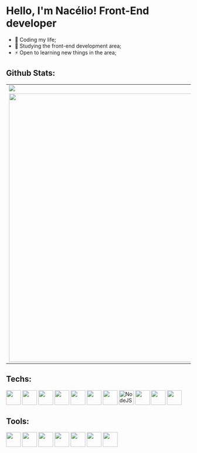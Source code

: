 # Hello, I'm Nacélio! Front-End developer

- 🔭 Coding my life;
- 🌱 Studying the front-end development area;
- ⚡ Open to learning new things in the area;

## Github Stats:

<table>
   <tr>
      <td>
        <img src="https://github-readme-stats-sigma-five.vercel.app/api?username=onacelio&show_icons=true&count_private=true&hide_border=true&theme=tokyonight" align="top"/>
      </td>
      <td>
        <img src="https://github-readme-stats-sigma-five.vercel.app/api/top-langs/?username=onacelio&layout=compact&theme=tokyonight&include_all_commits=true&count_private=true&hide_border=true" align="top"/>
      </td>
   </tr>
   <tr>
      <td>
         <div style="display: flex; flex-direction: column">
            <img width="730" src="http://github-profile-summary-cards.vercel.app/api/cards/profile-details?username=onacelio&theme=midnight_purple" />
         </div>
      </td>
   </tr>
<table/>

  
## Techs:
<div align="left">
   <img height="40" src="https://cdn.jsdelivr.net/gh/devicons/devicon@latest/icons/html5/html5-original.svg" />
   <img height="40" src="https://cdn.jsdelivr.net/gh/devicons/devicon@latest/icons/css3/css3-original.svg" />
   <img height="40" src="https://cdn.jsdelivr.net/gh/devicons/devicon@latest/icons/javascript/javascript-original.svg" />
   <img height="40" src="https://cdn.jsdelivr.net/gh/devicons/devicon@latest/icons/typescript/typescript-original.svg" />
   <img height="40" src="https://cdn.jsdelivr.net/gh/devicons/devicon@latest/icons/php/php-original.svg" />
   <img height="40" src="https://cdn.jsdelivr.net/gh/devicons/devicon@latest/icons/python/python-original.svg" />
   <img height="40" src="https://cdn.jsdelivr.net/gh/devicons/devicon@latest/icons/mysql/mysql-original-wordmark.svg" />
   <img height="40" src="https://cdn.simpleicons.org/nodedotjs/339933" alt="NodeJS"  />
   <img height="40" src="https://cdn.jsdelivr.net/gh/devicons/devicon@latest/icons/react/react-original.svg" />
   <img height="40" src="https://cdn.jsdelivr.net/gh/devicons/devicon@latest/icons/tailwindcss/tailwindcss-original.svg" />
   <img height="40" src="https://cdn.jsdelivr.net/gh/devicons/devicon@latest/icons/nextjs/nextjs-original.svg" />
</div>

## Tools:
<div align='left'>
   <img height="40" src="https://cdn.jsdelivr.net/gh/devicons/devicon@latest/icons/git/git-original.svg" />
   <img height="40" src="https://cdn.jsdelivr.net/gh/devicons/devicon@latest/icons/linux/linux-original.svg" />
   <img height="40" src="https://cdn.jsdelivr.net/gh/devicons/devicon@latest/icons/github/github-original.svg" />
   <img height="40" src="https://cdn.jsdelivr.net/gh/devicons/devicon@latest/icons/vscode/vscode-original.svg" />
   <img height="40" src="https://cdn.jsdelivr.net/gh/devicons/devicon@latest/icons/postman/postman-original.svg" />
   <img height="40" src="https://cdn.jsdelivr.net/gh/devicons/devicon@latest/icons/jupyter/jupyter-original-wordmark.svg" />
   <img height="40" src="https://cdn.jsdelivr.net/gh/devicons/devicon@latest/icons/figma/figma-original.svg" />
</div>
